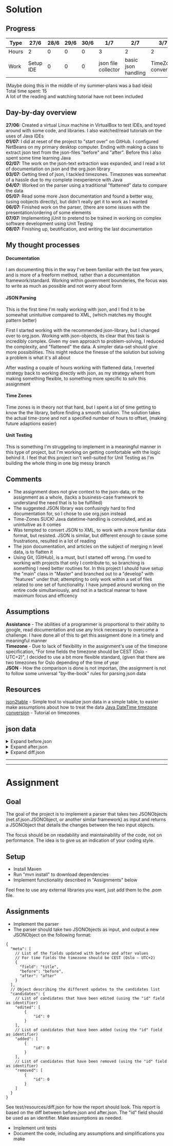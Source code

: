 # Solution

## Progress
Type | 27/6 | 28/6 | 29/6 | 30/6 | 1/7 | 2/7 | 3/7 | 4/7 | 5/7 | 6/7 | 7/7 
--- | --- | --- | --- | --- | --- | --- | --- | --- | --- | --- | --- 
Hours | 2 | 0 | 0 | 0 | 3 | 2 | 2 | 2 | 1 | 1 | 2
Work | Setup IDE | 0 | 0 | 0 | json file collector | basic json handling | TimeZone converter | Parser | Parser | jUnit 

(Maybe doing this in the middle of my summer-plans was a bad idea)  
Total time spent: 15  
A lot of the reading and watching tutorial have not been included


## Day-by-day overview
**27/06:** Created a virtual Linux machine in VirtualBox to test IDEs, and toyed around with some code, and libraries. I also watched/read tutorials on the uses of Java IDEs\
**01/07:** I did at reset of the project to "start over" on GitHub. I configured NetBeans on my primary desktop computer. Ending with making a class to extract json text from the json-files "before" and "after". Before this I also spent some time learning Java\
**02/07:** The work on the json-text extraction was expanded, and I read a lot of documentation on json and the org.json library\
**03/07:** Getting tired of json, I tackled timezones. Timezones was somewhat of a hassle due to my complete inexperience with Java\
**04/07:** Worked on the parser using a traditional "flattened" data to compare the data\
**05/07:** Read some more Json documentation and found a better way, (using oobjects directly), but didn't really get it to work as I wanted\
**06/07:** Finished work on the parser, (there are some issues with the presentation/ordering of some elements\
**07/07:** Implementing jUnit to pretend to be trained in working on complex software development using Unit Testing\
**08/07:** Finishing up, beutification, and writing the last documentation


## My thought processes
#### Documentation
I am documenting this in the way I've been familiar with the last few years, and is more of a freeform method, rather than a documentation framework/standard. Working within govenrment bounderies, the focus was to write as much as possible and not worry about form
#### JSON Parsing
This is the first time I'm really working with json, and I find it to be somewhat unintuitive compared to XML, (which matches my thought pattern better)

First I started working with the recommended json-library, but I changed over to org.json. Working with json-objects, its clear that this task is incredibly complex. Given my own approach to problem-solving, I reduced the complexity, and "flattened" the data. A simpler data-set should give more possibilities. This might reduce the finesse of the solution but solving a problem is what it's all about

After wasting a couple of hours working with flattened data, I reverted strategy back to working directly with json, as my strategy whent from making something flexible, to something more specific to solv this assignment
#### Time Zones
Time zones is in theory not that hard, but I spent a lot of time getting to know the the library, before finding a smooth solution. The solution takes the actual time-zone and not a specified number of hours to offset, (making future adaptions easier)
#### Unit Testing
This is something I'm struggeling to implement in a meaningful manner in this type of project, but I'm working on getting comfortable with the logic behind it. I feel that this project isn't well-suited for Unit Testing as I'm building the whole thing in one big messy branch
 
## Comments
* The assignment does not give context to the json-data, or the assignment as a whole, (lacks a business-case framework to understand the need that is to be fulfilled)
* The suggested JSON library was confusingly hard to find documentation for, so I chose to use org.json instead
* Time-Zones SUCK! Java datetime-handling is convoluted, and as unintuitive as it comes
* Was tempted to convert JSON to XML, to work with a more familiar data format, but resisted. JSON is similar, but different enough to cause some frustrations, resulted in a lot of reading
* The json documentation, and articles on the subject of merging n level data, is to flatten it
* Using Git, (GitHub), is a must, but I started off wrong. I'm used to working with projects that only I contribute to, so branching is something I need better routines for. In this project I should have setup the "main" class in "Master" and branched out to a "develop" with "features" under that; attempting to only work within a set of files related to one set of functionality. I have jumped around working on the entire code simultaniously, and not in a tactical mannar to have maximum focus and efficency

## Assumptions
**Assistance** - The abilities of a programmer is proportional to their ability to google, read documentation and use any trick necessary to overcome a challenge. I have done all of this to get this assigment done in a timely and meaningful manner\
**Timezone** - Due to lack of flexibility in the assignment's use of the timezone specification, "For time fields the timezone should be CEST (Oslo - UTC+2)", I decided to use a bit more flexible standard, (given that there are two timezones for Oslo depending of the time of year\
**JSON** - How the comparison is done is not importan, (the assignment is not to follow some universal "by-the-book" rules for parsing json data


## Resources
[json2table](http://json2table.com) - Simple tool to visualize json data in a simple table, to easier make assumptions about how to treat the data
[Java DateTime timezone conversion](https://www.mkyong.com/java/java-convert-date-and-time-between-timezone/) - Tutorial on timezones


## json data
<details><summary>Expand before.json</summary>

```json
{
     "id": 1,
     "meta": {
       "title": "Title",
       "startTime": "2016-01-20T10:00:00Z",
       "endTime": "2016-01-20T16:00:00Z"
     },
     "candidates": [
       {
	 "id": 10,
	 "candidateName": "C1",
	 "extraTime": 0
       },
       {
	 "id": 11,
	 "candidateName": "C2",
	 "extraTime": 10
       },
       {
	 "id": 12,
	 "candidateName": "C3",
	 "extraTime": 20
       }
     ]
   }

```

</details>

<details><summary>Expand after.json</summary>

```json
{
  "id": 1,
  "meta": {
    "title": "New Title",
    "startTime": "2016-01-20T10:00:00Z",
    "endTime": "2016-01-20T18:00:00Z"
  },
  "candidates": [
    {
      "id": 10,
      "candidateName": "C1",
      "extraTime": 10
    },
    {
      "id": 11,
      "candidateName": "C5",
      "extraTime": 10
    },
    {
      "id": 13,
      "candidateName": "C4",
      "extraTime": 0
    }
  ]
}

```

</details>

<details><summary>Expand diff.json</summary>

```json
{
  "meta": [
    {
      "field": "title",
      "before": "Title",
      "after": "New Title"
    },
    {
      "field": "endTime",
      "before": "2016-01-20T18:00:00+02",
      "after": "2016-01-20T20:00:00+02"
    }
  ],
  "candidates": {
    "edited": [
      {
        "id": 10
      },
      {
        "id": 11
      }
    ],
    "added": [
      {
        "id": 13
      }
    ],
    "removed": [
      {
        "id": 12
      }
    ]
  }
}


```

</details>

___
___
# Assignment

## Goal
The goal of the project is to implement a parser that takes two JSONObjects (net.sf.json.JSONObject, or another similar framework) as input and returns a JSONObject that details the changes between the two input objects.

The focus should be on readability and maintainability of the code, not on performance. The idea is to give us an indication of your coding style.

## Setup
- Install Maven
- Run "mvn install" to download dependencies
- Implement functionality described in "Assignments" below

Feel free to use any external libraries you want, just add them to the .pom file.

## Assignments
- Implement the parser
- The parser should take two JSONObjects as input, and output a new JSONObject on the following format:

```
{
  "meta": [
    // List of the fields updated with before and after values
    // For time fields the timezone should be CEST (Oslo - UTC+2)
    {
      "field": "title",
      "before": "before",
      "after": "after"
    }
  ],
  // Object describing the different updates to the candidates list
  "candidates": {
    // List of candidates that have been edited (using the "id" field as identifier)
    "edited": [
        {
            "id": 0
        }
    ],
    // List of candidates that have been added (using the "id" field as identifier)
    "added": [
        {
            "id": 0
        }
   	],
   	// List of candidates that have been removed (using the "id" field as identifier)
    "removed": [
        {
            "id": 0
        }
    ]
  }
}
```
See test/resources/diff.json for how the report should look. This report is based on the diff between before.json and after.json. The "id" field should be used as an identifier. Make assumptions as needed.

- Implement unit tests
- Document the code, including any assumptions and simplifications you make